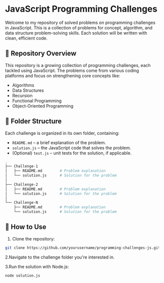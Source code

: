 # JavaScript Programming Challenges

Welcome to my repository of solved problems on programming challenges in JavaScript. This is a collection of problems for concept, algorithm, and data structure problem-solving skills. Each solution will be written with clean, efficient code.

## 🚀 Repository Overview

This repository is a growing collection of programming challenges, each tackled using JavaScript. The problems come from various coding platforms and focus on strengthening core concepts like:

- Algorithms
- Data Structures
- Recursion
- Functional Programming
- Object-Oriented Programming

## 📂 Folder Structure

Each challenge is organized in its own folder, containing:

- `README.md` – a brief explanation of the problem.
- `solution.js` – the JavaScript code that solves the problem.
- (Optional) `test.js` – unit tests for the solution, if applicable.

```bash
.
├── Challenge-1
│   ├── README.md        # Problem explanation
│   └── solution.js      # Solution for the problem
│
├── Challenge-2
│   ├── README.md        # Problem explanation
│   └── solution.js      # Solution for the problem
│
└── Challenge-N
    ├── README.md        # Problem explanation
    └── solution.js      # Solution for the problem

```

## 📜 How to Use

1. Clone the repository:

```bash
git clone https://github.com/yourusername/programming-challenges-js.git
```

2.Navigate to the challenge folder you're interested in.

3.Run the solution with Node.js:

 ```bash
 node solution.js
 ```


